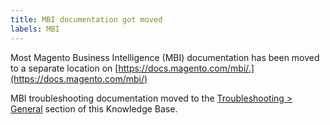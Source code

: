 ```yaml
---
title: MBI documentation got moved
labels: MBI
---
```


Most Magento Business Intelligence (MBI) documentation has been moved to a separate location on [https://docs.magento.com/mbi/.](https://docs.magento.com/mbi/) 

MBI troubleshooting documentation moved to the [Troubleshooting > General](https://support.magento.com/hc/en-us/sections/115001031253-General) section of this Knowledge Base.